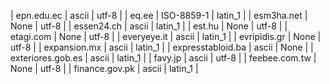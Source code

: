 | epn.edu.ec | ascii | utf-8 |
| eq.ee | ISO-8859-1 | latin_1 |
| esm3ha.net | None | utf-8 |
| essen24.ch | ascii | latin_1 |
| est.hu | None | utf-8 |
| etagi.com | None | utf-8 |
| everyeye.it | ascii | latin_1 |
| evripidis.gr | None | utf-8 |
| expansion.mx | ascii | latin_1 |
| expresstabloid.ba | ascii | None |
| exteriores.gob.es | ascii | latin_1 |
| favy.jp | ascii | utf-8 |
| feebee.com.tw | None | utf-8 |
| finance.gov.pk | ascii | latin_1 |
